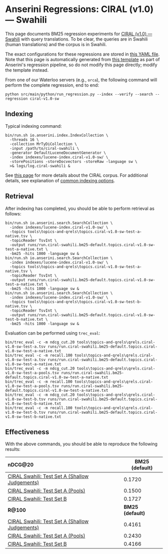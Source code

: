 # Anserini Regressions: CIRAL (v1.0) &mdash; Swahili

This page documents BM25 regression experiments for [CIRAL (v1.0) &mdash; Swahili](https://github.com/ciralproject/ciral) with query translations. To be clear, the queries are in Swahili (human translations) and the corpus is in Swahili.

The exact configurations for these regressions are stored in [this YAML file](../../src/main/resources/regression/ciral-v1.0-sw.yaml).
Note that this page is automatically generated from [this template](../../src/main/resources/docgen/templates/ciral-v1.0-sw.template) as part of Anserini's regression pipeline, so do not modify this page directly; modify the template instead.

From one of our Waterloo servers (e.g., `orca`), the following command will perform the complete regression, end to end:

```
python src/main/python/run_regression.py --index --verify --search --regression ciral-v1.0-sw
```

## Indexing

Typical indexing command:

```
bin/run.sh io.anserini.index.IndexCollection \
  -threads 16 \
  -collection MrTyDiCollection \
  -input /path/to/ciral-swahili \
  -generator DefaultLuceneDocumentGenerator \
  -index indexes/lucene-index.ciral-v1.0-sw/ \
  -storePositions -storeDocvectors -storeRaw -language sw \
  >& logs/log.ciral-swahili &
```

See [this page](https://github.com/ciralproject/ciral) for more details about the CIRAL corpus.
For additional details, see explanation of [common indexing options](../../docs/common-indexing-options.md).

## Retrieval

After indexing has completed, you should be able to perform retrieval as follows:

```
bin/run.sh io.anserini.search.SearchCollection \
  -index indexes/lucene-index.ciral-v1.0-sw/ \
  -topics tools\topics-and-qrels\topics.ciral-v1.0-sw-test-a-native.tsv \
  -topicReader TsvInt \
  -output runs/run.ciral-swahili.bm25-default.topics.ciral-v1.0-sw-test-a-native.txt \
  -bm25 -hits 1000 -language sw &
bin/run.sh io.anserini.search.SearchCollection \
  -index indexes/lucene-index.ciral-v1.0-sw/ \
  -topics tools\topics-and-qrels\topics.ciral-v1.0-sw-test-a-native.tsv \
  -topicReader TsvInt \
  -output runs/run.ciral-swahili.bm25-default.topics.ciral-v1.0-sw-test-a-native.txt \
  -bm25 -hits 1000 -language sw &
bin/run.sh io.anserini.search.SearchCollection \
  -index indexes/lucene-index.ciral-v1.0-sw/ \
  -topics tools\topics-and-qrels\topics.ciral-v1.0-sw-test-b-native.tsv \
  -topicReader TsvInt \
  -output runs/run.ciral-swahili.bm25-default.topics.ciral-v1.0-sw-test-b-native.txt \
  -bm25 -hits 1000 -language sw &
```

Evaluation can be performed using `trec_eval`:

```
bin/trec_eval -c -m ndcg_cut.20 tools\topics-and-qrels\qrels.ciral-v1.0-sw-test-a.tsv runs/run.ciral-swahili.bm25-default.topics.ciral-v1.0-sw-test-a-native.txt
bin/trec_eval -c -m recall.100 tools\topics-and-qrels\qrels.ciral-v1.0-sw-test-a.tsv runs/run.ciral-swahili.bm25-default.topics.ciral-v1.0-sw-test-a-native.txt
bin/trec_eval -c -m ndcg_cut.20 tools\topics-and-qrels\qrels.ciral-v1.0-sw-test-a-pools.tsv runs/run.ciral-swahili.bm25-default.topics.ciral-v1.0-sw-test-a-native.txt
bin/trec_eval -c -m recall.100 tools\topics-and-qrels\qrels.ciral-v1.0-sw-test-a-pools.tsv runs/run.ciral-swahili.bm25-default.topics.ciral-v1.0-sw-test-a-native.txt
bin/trec_eval -c -m ndcg_cut.20 tools\topics-and-qrels\qrels.ciral-v1.0-sw-test-b.tsv runs/run.ciral-swahili.bm25-default.topics.ciral-v1.0-sw-test-b-native.txt
bin/trec_eval -c -m recall.100 tools\topics-and-qrels\qrels.ciral-v1.0-sw-test-b.tsv runs/run.ciral-swahili.bm25-default.topics.ciral-v1.0-sw-test-b-native.txt
```

## Effectiveness

With the above commands, you should be able to reproduce the following results:

| **nDCG@20**                                                                                                  | **BM25 (default)**|
|:-------------------------------------------------------------------------------------------------------------|-----------|
| [CIRAL Swahili: Test Set A (Shallow Judgements)](https://huggingface.co/datasets/CIRAL/ciral)                | 0.1720    |
| [CIRAL Swahili: Test Set A (Pools)](https://huggingface.co/datasets/CIRAL/ciral)                             | 0.1500    |
| [CIRAL Swahili: Test Set B](https://huggingface.co/datasets/CIRAL/ciral)                                     | 0.1727    |
| **R@100**                                                                                                    | **BM25 (default)**|
| [CIRAL Swahili: Test Set A (Shallow Judgements)](https://huggingface.co/datasets/CIRAL/ciral)                | 0.4161    |
| [CIRAL Swahili: Test Set A (Pools)](https://huggingface.co/datasets/CIRAL/ciral)                             | 0.2430    |
| [CIRAL Swahili: Test Set B](https://huggingface.co/datasets/CIRAL/ciral)                                     | 0.4166    |
